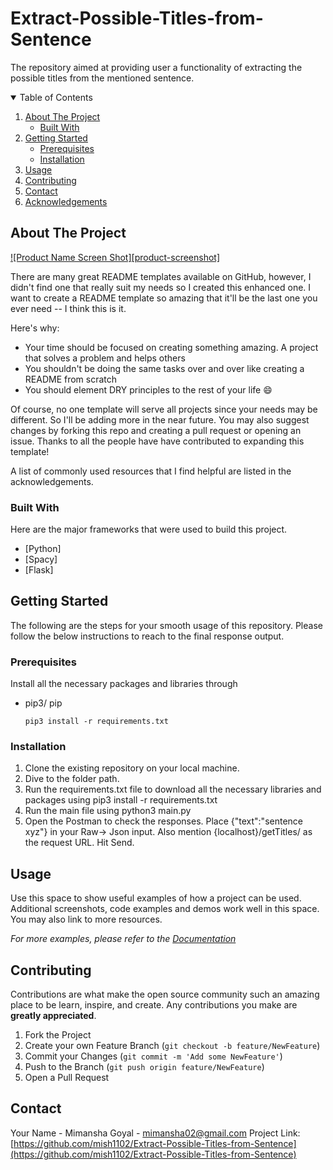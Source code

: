 # Extract-Possible-Titles-from-Sentence

The repository aimed at providing user a functionality of extracting the possible titles from the mentioned sentence. 

<!-- TABLE OF CONTENTS -->
<details open="open">
  <summary>Table of Contents</summary>
  <ol>
    <li>
      <a href="#about-the-project">About The Project</a>
      <ul>
        <li><a href="#built-with">Built With</a></li>
      </ul>
    </li>
    <li>
      <a href="#getting-started">Getting Started</a>
      <ul>
        <li><a href="#prerequisites">Prerequisites</a></li>
        <li><a href="#installation">Installation</a></li>
      </ul>
    </li>
    <li><a href="#usage">Usage</a></li>
    <li><a href="#contributing">Contributing</a></li>
    <li><a href="#contact">Contact</a></li>
    <li><a href="#acknowledgements">Acknowledgements</a></li>
  </ol>
</details>



<!-- ABOUT THE PROJECT -->
## About The Project

[![Product Name Screen Shot][product-screenshot]](https://example.com)

There are many great README templates available on GitHub, however, I didn't find one that really suit my needs so I created this enhanced one. I want to create a README template so amazing that it'll be the last one you ever need -- I think this is it.

Here's why:
* Your time should be focused on creating something amazing. A project that solves a problem and helps others
* You shouldn't be doing the same tasks over and over like creating a README from scratch
* You should element DRY principles to the rest of your life :smile:

Of course, no one template will serve all projects since your needs may be different. So I'll be adding more in the near future. You may also suggest changes by forking this repo and creating a pull request or opening an issue. Thanks to all the people have have contributed to expanding this template!

A list of commonly used resources that I find helpful are listed in the acknowledgements.

### Built With

Here are the major frameworks that were used to build this project. 
* [Python]
* [Spacy]
* [Flask]


<!-- GETTING STARTED -->
## Getting Started

The following are the steps for your smooth usage of this repository. Please follow the below instructions to reach to the final response output. 

### Prerequisites

Install all the necessary packages and libraries through
* pip3/ pip
  ```
  pip3 install -r requirements.txt 
  ```

### Installation

1. Clone the existing repository on your local machine. 
2. Dive to the folder path.
3. Run the requirements.txt file to download all the necessary libraries and packages using pip3 install -r requirements.txt
4. Run the main file using python3 main.py
5. Open the Postman to check the responses. Place {"text":"sentence xyz"} in your Raw-> Json input. Also mention {localhost}/getTitles/ as the request URL. Hit Send. 

<!-- USAGE EXAMPLES -->
## Usage

Use this space to show useful examples of how a project can be used. Additional screenshots, code examples and demos work well in this space. You may also link to more resources.

_For more examples, please refer to the [Documentation](https://example.com)_

<!-- CONTRIBUTING -->
## Contributing

Contributions are what make the open source community such an amazing place to be learn, inspire, and create. Any contributions you make are **greatly appreciated**.

1. Fork the Project
2. Create your own Feature Branch (`git checkout -b feature/NewFeature`)
3. Commit your Changes (`git commit -m 'Add some NewFeature'`)
4. Push to the Branch (`git push origin feature/NewFeature`)
5. Open a Pull Request


<!-- CONTACT -->
## Contact

Your Name - Mimansha Goyal - mimansha02@gmail.com
Project Link: [https://github.com/mish1102/Extract-Possible-Titles-from-Sentence](https://github.com/mish1102/Extract-Possible-Titles-from-Sentence)
